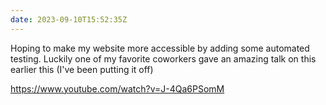 ```yaml
---
date: 2023-09-10T15:52:35Z
---
```


Hoping to make my website more accessible by adding some automated testing. Luckily one of my favorite coworkers gave an amazing talk on this earlier this (I've been putting it off)

https://www.youtube.com/watch?v=J-4Qa6PSomM
